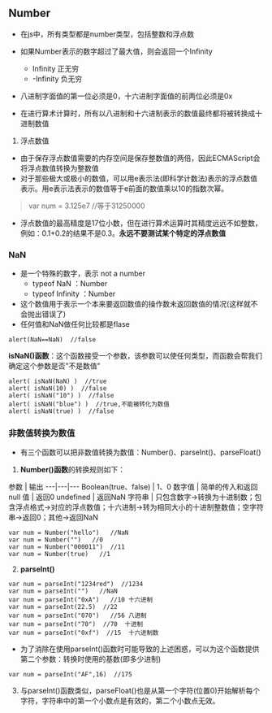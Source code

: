 ## Number
- 在js中，所有类型都是number类型，包括整数和浮点数
- 如果Number表示的数字超过了最大值，则会返回一个Infinity 
  - Infinity 正无穷
  - -Infinity 负无穷

- 八进制字面值的第一位必须是0，十六进制字面值的前两位必须是0x
- 在进行算术计算时，所有以八进制和十六进制表示的数值最终都将被转换成十进制数值
1. 浮点数值
- 由于保存浮点数值需要的内存空间是保存整数值的两倍，因此ECMAScript会将浮点数值转换为整数值
- 对于那些极大或极小的数值，可以用e表示法(即科学计数法)表示的浮点数值表示。用e表示法表示的数值等于e前面的数值乘以10的指数次幂。

> var num = 3.125e7 //等于31250000

- 浮点数值的最高精度是17位小数，但在进行算术运算时其精度远远不如整数，例如：0.1+0.2的结果不是0.3。**永远不要测试某个特定的浮点数值**

### NaN
- 是一个特殊的数字，表示 not a number
    - typeof NaN ：Number
    - typeof Infinity ：Number
- 这个数值用于表示一个本来要返回数值的操作数未返回数值的情况(这样就不会抛出错误了)
- 任何值和NaN做任何比较都是flase

```
alert(NaN==NaN)  //false
```
**isNaN()函数**：这个函数接受一个参数，该参数可以使任何类型，而函数会帮我们确定这个参数是否"不是数值"

```
alert( isNaN(NaN) )  //true
alert( isNaN(10) )  //false
alert( isNaN("10") )  //false
alert( isNaN("blue") )  //true,不能被转化为数值
alert( isNaN(true) )  //false
```
### 非数值转换为数值
- 有三个函数可以把非数值转换为数值：Number()、parseInt()、parseFloat()
1. **Number()函数**的转换规则如下：

参数 | 输出 
---|---|---
Boolean(true、false) | 1、0 
数字值 | 简单的传入和返回
null 值 | 返回0
undefined | 返回NaN
字符串 | 只包含数字->转换为十进制数；包含浮点格式->对应的浮点数值；十六进制->转为相同大小的十进制整数值；空字符串->返回0；其他->返回NaN

```
var num = Number("hello")   //NaN
var num = Number("")   //0
var num = Number("000011")  //11
var num = Number(true)   //1
```

2. **parseInt()**
```
var num = parseInt("1234red")  //1234
var num = parseInt("")   //NaN
var num = parseInt("0xA")   //10 十六进制
var num = parseInt(22.5)  //22
var num = parseInt("070")   //56 八进制
var num = parseInt("70")  //70  十进制
var num = parseInt("0xf")  //15  十六进制数
```
- 为了消除在使用parseInt()函数时可能导致的上述困惑，可以为这个函数提供第二个参数：转换时使用的基数(即多少进制)
```
var num = parseInt("AF",16)  //175
```

3. 与parseInt()函数类似，parseFloat()也是从第一个字符(位置0)开始解析每个字符，字符串中的第一个小数点是有效的，第二个小数点无效。